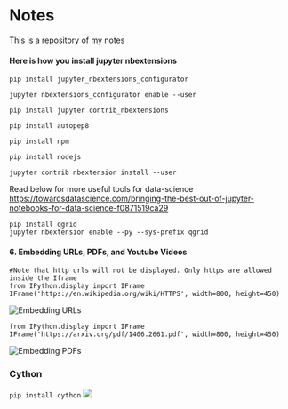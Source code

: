 # Notes
This is a repository of my notes

#### Here is how you install jupyter nbextensions
```
pip install jupyter_nbextensions_configurator

jupyter nbextensions_configurator enable --user

pip install jupyter contrib_nbextensions

pip install autopep8

pip install npm

pip install nodejs

jupyter contrib nbextension install --user

```

Read below for more useful tools for data-science
https://towardsdatascience.com/bringing-the-best-out-of-jupyter-notebooks-for-data-science-f0871519ca29


```
pip install qgrid
jupyter nbextension enable --py --sys-prefix qgrid
```


#### 6. Embedding URLs, PDFs, and Youtube Videos
```
#Note that http urls will not be displayed. Only https are allowed inside the Iframe
from IPython.display import IFrame
IFrame('https://en.wikipedia.org/wiki/HTTPS', width=800, height=450)
```
![Embedding URLs](https://miro.medium.com/max/658/1*hKNCLc-0g8HubqRZWdWr5Q.gif)

```
from IPython.display import IFrame
IFrame('https://arxiv.org/pdf/1406.2661.pdf', width=800, height=450)
```
![Embedding PDFs](https://miro.medium.com/max/641/1*Trjh8qyP9i0o4Z1LJYp8mg.png)

### Cython
```pip install cython```
![](https://miro.medium.com/max/2483/1*fZS2AARQeqPRyXWEM8DXhg.png)
